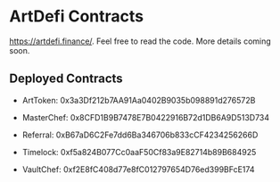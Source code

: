 # ArtDefi Contracts

https://artdefi.finance/. Feel free to read the code. More details coming soon.

## Deployed Contracts

- ArtToken: 0x3a3Df212b7AA91Aa0402B9035b098891d276572B
- MasterChef: 0x8CFD1B9B7478E7B0422916B72d1DB6A9D513D734
- Referral: 0xB67aD6C2Fe7dd6Ba346706b833cCF4234256266D
- Timelock: 0xf5a824B077Cc0aaF50Cf83a9E82714b89B684925

- VaultChef: 0xf2E8fC408d77e8fC012797654D76ed399BFcE174